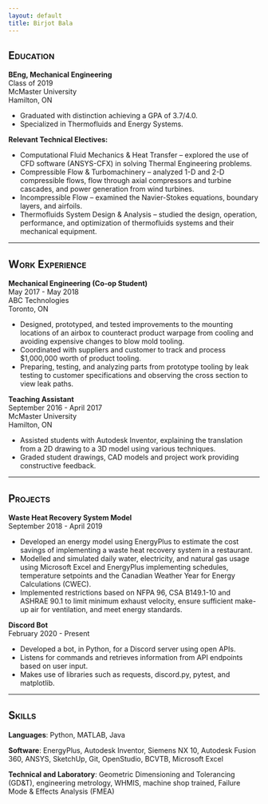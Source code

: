```yaml
---
layout: default
title: Birjot Bala
---
```


## <span style="font-variant:small-caps;">Education</span>

**BEng, Mechanical Engineering**  
Class of 2019  
McMaster University  
Hamilton, ON  
- Graduated with distinction achieving a GPA of 3.7/4.0.
- Specialized in Thermofluids and Energy Systems.

**Relevant Technical Electives:**
- Computational Fluid Mechanics & Heat Transfer – explored the use of CFD software (ANSYS-CFX) in solving Thermal Engineering problems.
- Compressible Flow & Turbomachinery – analyzed 1-D and 2-D compressible flows, flow through axial compressors and turbine cascades, and power generation from wind turbines.
- Incompressible Flow – examined the Navier-Stokes equations, boundary layers, and airfoils.
- Thermofluids System Design & Analysis – studied the design, operation, performance, and optimization of thermofluids systems and their mechanical equipment.


***

##  <span style="font-variant:small-caps;">Work Experience</span>

**Mechanical Engineering (Co-op Student)**  
May 2017 - May 2018  
ABC Technologies  
Toronto, ON
- Designed, prototyped, and tested improvements to the mounting locations of an airbox to counteract product warpage from cooling and avoiding expensive changes to blow mold tooling.
- Coordinated with suppliers and customer to track and process $1,000,000 worth of product tooling.
- Preparing, testing, and analyzing parts from prototype tooling by leak testing to customer specifications and observing the cross section to view leak paths.


**Teaching Assistant**  
September 2016 - April 2017  
McMaster University  
Hamilton, ON
- Assisted students with Autodesk Inventor, explaining the translation from a 2D drawing to a 3D model using various techniques. 
- Graded student drawings, CAD models and project work providing constructive feedback.


***

##  <span style="font-variant:small-caps;">Projects</span>

**Waste Heat Recovery System Model**  
September 2018 - April 2019  
- Developed an energy model using EnergyPlus to estimate the cost savings of implementing a waste heat recovery system in a restaurant.
- Modelled and simulated daily water, electricity, and natural gas usage using Microsoft Excel and EnergyPlus implementing schedules, temperature setpoints and the Canadian Weather Year for Energy Calculations (CWEC).
- Implemented restrictions based on NFPA 96, CSA B149.1-10 and ASHRAE 90.1 to limit minimum exhaust velocity, ensure sufficient make-up air for ventilation, and meet energy standards.


**Discord Bot**  
February 2020 - Present  
- Developed a bot, in Python, for a Discord server using open APIs.
- Listens for commands and retrieves information from API endpoints based on user input.
- Makes use of libraries such as requests, discord.py, pytest, and matplotlib.


***

##  <span style="font-variant:small-caps;">Skills</span>

**Languages**: Python, MATLAB, Java

**Software**: EnergyPlus, Autodesk Inventor, Siemens NX 10, Autodesk Fusion 360, ANSYS, SketchUp, Git, OpenStudio, BCVTB, Microsoft Excel

**Technical and Laboratory**: Geometric Dimensioning and Tolerancing (GD&T), engineering metrology, WHMIS, machine shop trained, Failure Mode & Effects Analysis (FMEA)

